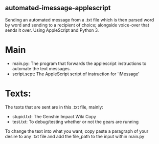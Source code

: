 ## automated-imessage-applescript
Sending an automated message from a .txt file which is then parsed word by word and sending to a recipient of choice; alongside voice-over that sends it over. Using AppleScript and Python 3.

# Main
- main.py: The program that forwards the applescript instructions to automate the text messages.
- script.scpt: The AppleScript script of instruction for 'iMessage'

# Texts: 
The texts that are sent are in this .txt file, mainly:
- stupid.txt: The Genshin Impact Wiki Copy
- test.txt: To debug/testing whether or not the gears are running 

To change the text into what you want; copy paste a paragraph of your desire to any .txt file and add the file_path to the input within main.py

